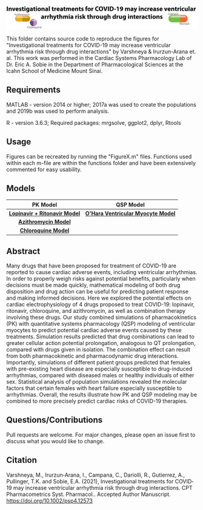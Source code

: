 ![Title](https://github.com/meeravarshneya1234/COVID19Drugs_ArrhythmiaRisk/blob/master/Images/Title.png)  

This folder contains source code to reproduce the figures for "Investigational treatments for COVID-19 may increase ventricular arrhythmia risk through drug interactions" by Varshneya & Irurzun-Arana et. al. This work was performed in the Cardiac Systems Pharmacology Lab of Dr. Eric A. Sobie in the Department of Pharmacological Sciences at the Icahn School of Medicine Mount Sinai. 

## Requirements
MATLAB - version 2014 or higher; 2017a was used to create the populations and 2019b was used to perform analysis.

R - version 3.6.3; Required packages: mrgsolve, ggplot2, dplyr, Rtools

## Usage 
Figures can be recreated by running the "FigureX.m" files. Functions used within each m-file are within the functions folder and have been extensively commented for easy usability.

## Models 
| PK Model        | QSP Model         | 
| :---:         |     :---:      |
| [**Lopinavir + Ritonavir Model**](https://www.ncbi.nlm.nih.gov/pmc/articles/PMC3962720/) | [**O'Hara Ventricular Myocyte Model**](https://journals.plos.org/ploscompbiol/article?id=10.1371/journal.pcbi.1002061) | 
| [**Azithromycin Model**](https://aac.asm.org/content/58/11/6675.long) |
| [**Chloroquine Model**](https://ascpt.onlinelibrary.wiley.com/doi/full/10.1002/cpt.1893) |

## Abstract
Many drugs that have been proposed for treatment of COVID-19 are reported to cause cardiac adverse events, including ventricular arrhythmias. In order to properly weigh risks against potential benefits, particularly when decisions must be made quickly, mathematical modeling of both drug disposition and drug action can be useful for predicting patient response and making informed decisions. Here we explored the potential effects on cardiac electrophysiology of 4 drugs proposed to treat COVID-19: lopinavir, ritonavir, chloroquine, and azithromycin, as well as combination therapy involving these drugs. Our study combined simulations of pharmacokinetics (PK) with quantitative systems pharmacology (QSP) modeling of ventricular myocytes to predict potential cardiac adverse events caused by these treatments. Simulation results predicted that drug combinations can lead to greater cellular action potential prolongation, analogous to QT prolongation, compared with drugs given in isolation. The combination effect can result from both pharmacokinetic and pharmacodynamic drug interactions. Importantly, simulations of different patient groups predicted that females with pre-existing heart disease are especially susceptible to drug-induced arrhythmias, compared with diseased males or healthy individuals of either sex. Statistical analysis of population simulations revealed the molecular factors that certain females with heart failure especially susceptible to arrhythmias. Overall, the results illustrate how PK and QSP modeling may be combined to more precisely predict cardiac risks of COVID-19 therapies. 

## Questions/Contributions
Pull requests are welcome. For major changes, please open an issue first to discuss what you would like to change.

## Citation 
Varshneya, M., Irurzun‐Arana, I., Campana, C., Dariolli, R., Gutierrez, A., Pullinger, T.K. and Sobie, E.A. (2021), Investigational treatments for COVID‐19 may increase ventricular arrhythmia risk through drug interactions. CPT Pharmacometrics Syst. Pharmacol.. Accepted Author Manuscript. https://doi.org/10.1002/psp4.12573
